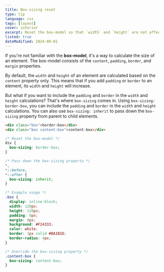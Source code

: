 ```yaml
---
title: Box-sizing reset
type: tip
language: css
tags: [layout]
cover: interior
excerpt: Reset the box-model so that `width` and `height` are not affected by `border` or `padding`.
listed: true
dateModified: 2024-09-01
---
```


If you're not familiar with the **box-model**, it's a way to calculate the size of an element. The box-model consists of the `content`, `padding`, `border`, and `margin` properties.

By default, the `width` and `height` of an element are calculated based on the `content` property only. This means that if you add `padding` or `border` to an element, its `width` and `height` will increase.

But what if you want to include the `padding` and `border` in the `width` and `height` calculations? That's where `box-sizing` comes in. Using `box-sizing: border-box`, you can include the `padding` and `border` in the `width` and `height` calculations. You can also use `box-sizing: inherit` to pass down the `box-sizing` property from parent to child elements.

```html
<div class="box">border-box</div>
<div class="box content-box">content-box</div>
```

```css
/* Reset the box-model */
div {
  box-sizing: border-box;
}

/* Pass down the box-sizing property */
*,
*::before,
*::after {
  box-sizing: inherit;
}

/* Example usage */
.box {
  display: inline-block;
  width: 120px;
  height: 120px;
  padding: 8px;
  margin: 8px;
  background: #F24333;
  color: white;
  border: 1px solid #BA1B1D;
  border-radius: 4px;
}

/* Override the box-sizing property */
.content-box {
  box-sizing: content-box;
}
```
